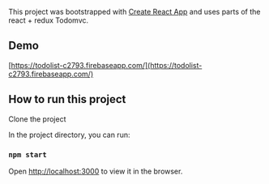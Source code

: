 This project was bootstrapped with [Create React App](https://github.com/facebookincubator/create-react-app) and uses parts of the react + redux Todomvc.


## Demo

[https://todolist-c2793.firebaseapp.com/](https://todolist-c2793.firebaseapp.com/)

## How to run this project

Clone the project

In the project directory, you can run:

### `npm start`

Open [http://localhost:3000](http://localhost:3000) to view it in the browser.

